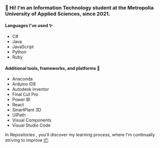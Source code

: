 ### 👋 Hi! I'm an Information Technology student at the Metropolia University of Applied Sciences, since 2021. 

#### Languages I've used ✨
* C#
* Java
* JavaScript
* Python
* Ruby


#### Additional tools, frameworks, and platforms 📱
* Anaconda
* Arduino IDE
* Autodesk Inventor
* Final Cut Pro
* Power BI 
* React
* SmartPlant 3D
* UiPath
* Visual Components
* Visual Studio Code

In Repositories , you'll discover my learning process, where I'm continually striving to improve [📦](https://github.com/damakes?tab=repositories)

<!---
damakes/damakes is a ✨ special ✨ repository because its `README.md` (this file) appears on your GitHub profile.
You can click the Preview link to take a look at your changes.
--->

